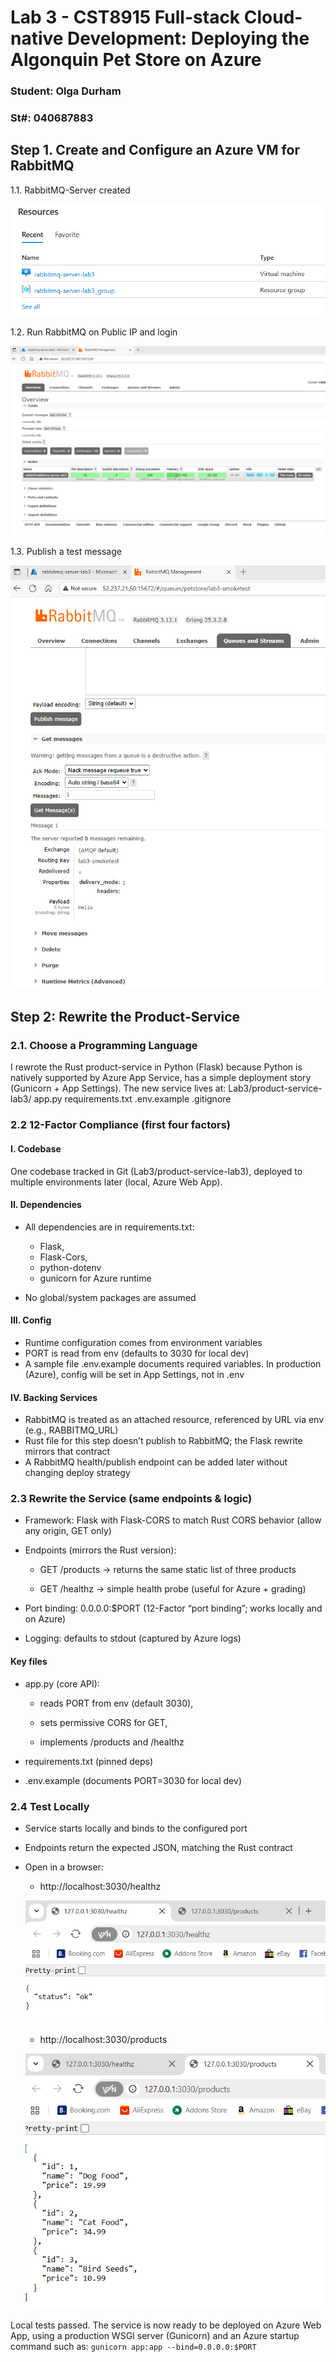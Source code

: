 # Lab 3 - CST8915 Full-stack Cloud-native Development: Deploying the Algonquin Pet Store on Azure

### Student: Olga Durham
### St#: 040687883

## Step 1. Create and Configure an Azure VM for RabbitMQ

   1.1. RabbitMQ-Server created

   ![RabbitMQ-Server created](./screenshots/1-rabbitmq-server-lab3-created.png)

   1.2. Run RabbitMQ on Public IP and login

   ![Run RabbitMQ on Public IP and login](./screenshots/2-run-RabbitMQ-on-public-IP-and%20login.png)

   1.3. Publish a test message

   ![Publish a test message](./screenshots/3-publish-a-test-message-in-the-ui.png)

## Step 2: Rewrite the Product-Service

### 2.1. Choose a Programming Language

I rewrote the Rust product-service in Python (Flask) because Python is natively supported by Azure App Service, has a simple deployment story (Gunicorn + App Settings). The new service lives at:
Lab3/product-service-lab3/
  app.py
  requirements.txt
  .env.example
  .gitignore

### 2.2 12-Factor Compliance (first four factors)

#### I. Codebase

One codebase tracked in Git (Lab3/product-service-lab3), deployed to multiple environments later (local, Azure Web App).


#### II. Dependencies

- All dependencies are in requirements.txt:

   - Flask, 
   - Flask-Cors, 
   - python-dotenv 
   - gunicorn for Azure runtime

- No global/system packages are assumed

#### III. Config

- Runtime configuration comes from environment variables
- PORT is read from env (defaults to 3030 for local dev)
- A sample file .env.example documents required variables. In production (Azure), config will be set in App Settings, not in .env

#### IV. Backing Services

- RabbitMQ is treated as an attached resource, referenced by URL via env (e.g., RABBITMQ_URL)
- Rust file for this step doesn’t publish to RabbitMQ; the Flask rewrite mirrors that contract 
- A RabbitMQ health/publish endpoint can be added later without changing deploy strategy

### 2.3 Rewrite the Service (same endpoints & logic)

- Framework: Flask with Flask-CORS to match Rust CORS behavior (allow any origin, GET only)

- Endpoints (mirrors the Rust version):

   - GET /products → returns the same static list of three products

   - GET /healthz → simple health probe (useful for Azure + grading)

- Port binding: 0.0.0.0:$PORT (12-Factor “port binding”; works locally and on Azure)

- Logging: defaults to stdout (captured by Azure logs)

#### Key files

- app.py (core API):

   - reads PORT from env (default 3030),

   - sets permissive CORS for GET,

   - implements /products and /healthz

- requirements.txt (pinned deps)

- .env.example (documents PORT=3030 for local dev)


### 2.4 Test Locally

- Service starts locally and binds to the configured port

- Endpoints return the expected JSON, matching the Rust contract

- Open in a browser:

   - http://localhost:3030/healthz

   ![healthz, status ok](./screenshots/4-healthz-running.png)

   - http://localhost:3030/products

   ![products running](./screenshots/5-products-running.png)

Local tests passed. The service is now ready to be deployed on Azure Web App, using a production WSGI server (Gunicorn) and an Azure startup command such as:
`gunicorn app:app --bind=0.0.0.0:$PORT`
